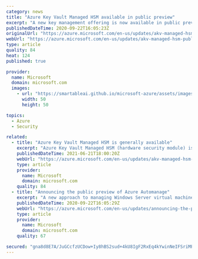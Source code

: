 ```yaml
---
category: news
title: "Azure Key Vault Managed HSM available in public preview"
excerpt: "A new key management offering is now available in public preview: Azure Key Vault Managed HSM (hardware security model). Azure Key Vault Managed HSM offers a fully managed, highly available, single-tenant, standards-compliant cloud service that enables you to safeguards cryptographic keys for your cloud"
publishedDateTime: 2020-09-22T16:05:23Z
originalUrl: "https://azure.microsoft.com/en-us/updates/akv-managed-hsm-public-preview/"
webUrl: "https://azure.microsoft.com/en-us/updates/akv-managed-hsm-public-preview/"
type: article
quality: 84
heat: 124
published: true

provider:
  name: Microsoft
  domain: microsoft.com
  images:
    - url: "https://smartableai.github.io/microsoft-azure/assets/images/organizations/microsoft.com-50x50.jpg"
      width: 50
      height: 50

topics:
  - Azure
  - Security

related:
  - title: "Azure Key Vault Managed HSM is generally available"
    excerpt: "Azure Key Vault Managed HSM (hardware security module) is now generally available. Managed HSM offers a fully managed, highly available, single-tenant, high-throughput, standards-compliant cloud service to safeguard cryptographic keys for your cloud applications, using FIPS 140-2 Level 3 validated HSMs.\n"
    publishedDateTime: 2021-06-21T18:00:20Z
    webUrl: "https://azure.microsoft.com/en-us/updates/akv-managed-hsm-ga/"
    type: article
    provider:
      name: Microsoft
      domain: microsoft.com
    quality: 84
  - title: "Announcing the public preview of Azure Automanage"
    excerpt: "A new approach to managing Windows Server virtual machines in Azure."
    publishedDateTime: 2020-09-22T16:05:29Z
    webUrl: "https://azure.microsoft.com/en-us/updates/announcing-the-public-preview-of-azure-automanage/"
    type: article
    provider:
      name: Microsoft
      domain: microsoft.com
    quality: 67

secured: "gna8d8E7A/JuGCcfzUCDow+Iy8hBS2sud+4kU8IgF2RxEq4kYwinNeIFSriMPLhu3s33gUiZSb9tF9+q0JEcyqQW0X+3ZA+mJ8FdnD2caRPYEXFjPjn7y1BQxWU6h6Ls9pxrzAeBIC5nCh7PZL0+CXvsyCeoiAT4xIyxM8Mzj5Lmi40GfKlOQomNHM9W8pCWitifAAq2wbbJCZT9yKZXo4me5ACoNwLFQ3tt+jFlsFzkXj+62SYZcu+fvC/vNoFlmMdO6oGVA7k+qxuubXlMFSfeWxHRj7wI/D64oQ3MIFR6suVL1gfmSoJAw4SzhFmkhEDXChBgkc174NOC4D3uGIWBV0xC3ZpQRVRj1Q/M/Vc=;ancfFllhWBIJQs/EAjzclA=="
---
```


